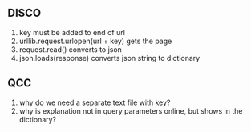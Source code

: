 ## DISCO
1. key must be added to end of url
2. urllib.request.urlopen(url + key) gets the page
3. request.read() converts to json
4. json.loads(response) converts json string to dictionary

## QCC
1. why do we need a separate text file with key?
2. why is explanation not in query parameters online, but shows in the dictionary?
